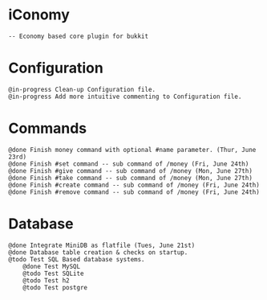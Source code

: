# iConomy 
    -- Economy based core plugin for bukkit

# Configuration
    @in-progress Clean-up Configuration file.
    @in-progress Add more intuitive commenting to Configuration file.

# Commands
    @done Finish money command with optional #name parameter. (Thur, June 23rd)
    @done Finish #set command -- sub command of /money (Fri, June 24th)
    @done Finish #give command -- sub command of /money (Mon, June 27th)
    @done Finish #take command -- sub command of /money (Mon, June 27th)
    @done Finish #create command -- sub command of /money (Fri, June 24th)
    @done Finish #remove command -- sub command of /money (Fri, June 24th)

# Database
    @done Integrate MiniDB as flatfile (Tues, June 21st)
    @done Database table creation & checks on startup.
    @todo Test SQL Based database systems.
        @done Test MySQL
        @todo Test SQLite
        @todo Test h2
        @todo Test postgre
